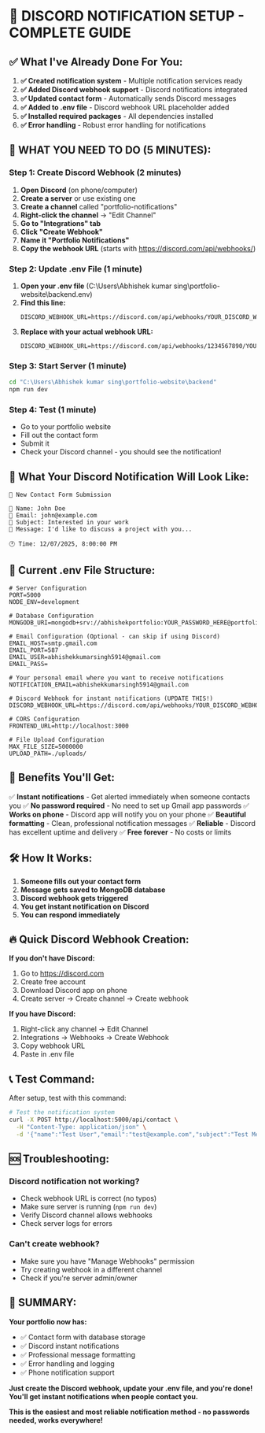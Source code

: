 # 🎉 DISCORD NOTIFICATION SETUP - COMPLETE GUIDE

## ✅ What I've Already Done For You:

1. **✅ Created notification system** - Multiple notification services ready
2. **✅ Added Discord webhook support** - Discord notifications integrated
3. **✅ Updated contact form** - Automatically sends Discord messages
4. **✅ Added to .env file** - Discord webhook URL placeholder added
5. **✅ Installed required packages** - All dependencies installed
6. **✅ Error handling** - Robust error handling for notifications

## 🚀 WHAT YOU NEED TO DO (5 MINUTES):

### Step 1: Create Discord Webhook (2 minutes)
1. **Open Discord** (on phone/computer)
2. **Create a server** or use existing one
3. **Create a channel** called "portfolio-notifications"
4. **Right-click the channel** → "Edit Channel"
5. **Go to "Integrations" tab**
6. **Click "Create Webhook"**
7. **Name it "Portfolio Notifications"**
8. **Copy the webhook URL** (starts with https://discord.com/api/webhooks/)

### Step 2: Update .env File (1 minute)
1. **Open your .env file** (C:\Users\Abhishek kumar sing\portfolio-website\backend\.env)
2. **Find this line:**
   ```
   DISCORD_WEBHOOK_URL=https://discord.com/api/webhooks/YOUR_DISCORD_WEBHOOK_URL_HERE
   ```
3. **Replace with your actual webhook URL:**
   ```
   DISCORD_WEBHOOK_URL=https://discord.com/api/webhooks/1234567890/YOUR_ACTUAL_WEBHOOK_URL
   ```

### Step 3: Start Server (1 minute)
```bash
cd "C:\Users\Abhishek kumar sing\portfolio-website\backend"
npm run dev
```

### Step 4: Test (1 minute)
- Go to your portfolio website
- Fill out the contact form
- Submit it
- Check your Discord channel - you should see the notification!

## 📱 What Your Discord Notification Will Look Like:

```
📧 New Contact Form Submission

👤 Name: John Doe
📧 Email: john@example.com  
📝 Subject: Interested in your work
💬 Message: I'd like to discuss a project with you...

🕐 Time: 12/07/2025, 8:00:00 PM
```

## 🔧 Current .env File Structure:

```env
# Server Configuration
PORT=5000
NODE_ENV=development

# Database Configuration
MONGODB_URI=mongodb+srv://abhishekportfolio:YOUR_PASSWORD_HERE@portfoliocluster.mongodb.net/portfolio

# Email Configuration (Optional - can skip if using Discord)
EMAIL_HOST=smtp.gmail.com
EMAIL_PORT=587
EMAIL_USER=abhishekkumarsingh5914@gmail.com
EMAIL_PASS=

# Your personal email where you want to receive notifications
NOTIFICATION_EMAIL=abhishekkumarsingh5914@gmail.com

# Discord Webhook for instant notifications (UPDATE THIS!)
DISCORD_WEBHOOK_URL=https://discord.com/api/webhooks/YOUR_DISCORD_WEBHOOK_URL_HERE

# CORS Configuration
FRONTEND_URL=http://localhost:3000

# File Upload Configuration
MAX_FILE_SIZE=5000000
UPLOAD_PATH=./uploads/
```

## 🎯 Benefits You'll Get:

✅ **Instant notifications** - Get alerted immediately when someone contacts you
✅ **No password required** - No need to set up Gmail app passwords
✅ **Works on phone** - Discord app will notify you on your phone
✅ **Beautiful formatting** - Clean, professional notification messages
✅ **Reliable** - Discord has excellent uptime and delivery
✅ **Free forever** - No costs or limits

## 🛠️ How It Works:

1. **Someone fills out your contact form**
2. **Message gets saved to MongoDB database**
3. **Discord webhook gets triggered**
4. **You get instant notification on Discord**
5. **You can respond immediately**

## 🔥 Quick Discord Webhook Creation:

**If you don't have Discord:**
1. Go to https://discord.com
2. Create free account
3. Download Discord app on phone
4. Create server → Create channel → Create webhook

**If you have Discord:**
1. Right-click any channel → Edit Channel
2. Integrations → Webhooks → Create Webhook
3. Copy webhook URL
4. Paste in .env file

## 📞 Test Command:

After setup, test with this command:
```bash
# Test the notification system
curl -X POST http://localhost:5000/api/contact \
  -H "Content-Type: application/json" \
  -d '{"name":"Test User","email":"test@example.com","subject":"Test Message","message":"This is a test notification"}'
```

## 🆘 Troubleshooting:

### Discord notification not working?
- Check webhook URL is correct (no typos)
- Make sure server is running (`npm run dev`)
- Verify Discord channel allows webhooks
- Check server logs for errors

### Can't create webhook?
- Make sure you have "Manage Webhooks" permission
- Try creating webhook in a different channel
- Check if you're server admin/owner

## 🎉 SUMMARY:

**Your portfolio now has:**
- ✅ Contact form with database storage
- ✅ Discord instant notifications
- ✅ Professional message formatting
- ✅ Error handling and logging
- ✅ Phone notification support

**Just create the Discord webhook, update your .env file, and you're done! You'll get instant notifications when people contact you.**

**This is the easiest and most reliable notification method - no passwords needed, works everywhere!**
